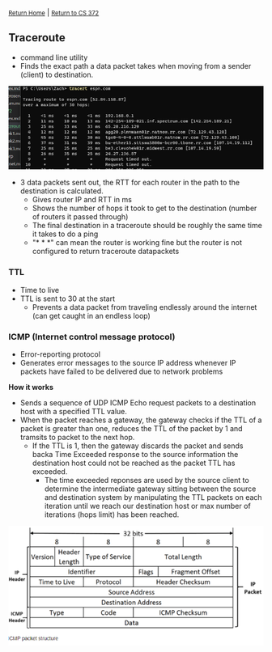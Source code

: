 <small>[Return Home](../../README.md)</small> | <small>[Return to CS 372](index.md)</small>

## Traceroute

- command line utility
- Finds the exact path a data packet takes when moving from a sender (client) to destination.

<img src="./../../images/tracerouteexample.PNG">

- 3 data packets sent out, the RTT for each router in the path to the destination is calculated.
  - Gives router IP and RTT in ms
  - Shows the number of hops it took to get to the destination (number of routers it passed through)
  - The final destination in a traceroute should be roughly the same time it takes to do a ping
  - "\* \* \*" can mean the router is working fine but the router is not configured to return traceroute datapackets

### TTL

- Time to live
- TTL is sent to 30 at the start
  - Prevents a data packet from traveling endlessly around the internet (can get caught in an endless loop)

### ICMP (Internet control message protocol)

- Error-reporting protocol
- Generates error messages to the source IP address whenever IP packets have failed to be delivered due to network problems

**How it works**

- Sends a sequence of UDP ICMP Echo request packets to a destination host with a specified TTL value.
- When the packet reaches a gateway, the gateway checks if the TTL of a packet is greater than one, reduces the TTL of the packet by 1 and tramsits to packet to the next hop.
  - If the TTL is 1, then the gateway discards the packet and sends backa Time Exceeded response to the source information the destination host could not be reached as the packet TTL has exceeded.
    - The time exceeded reponses are used by the source client to determine the intermediate gateway sitting between the source and destination system by manipulating the TTL packets on each iteration until we reach our destination host or max number of iterations (hops limit) has been reached.

<img src="./../../images/icmppacket.PNG">
